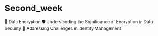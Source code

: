 # Second_week
🔐 Data Encryption 🛡️ Understanding the Significance of Encryption in Data Security 🧩 Addressing Challenges in Identity Management
